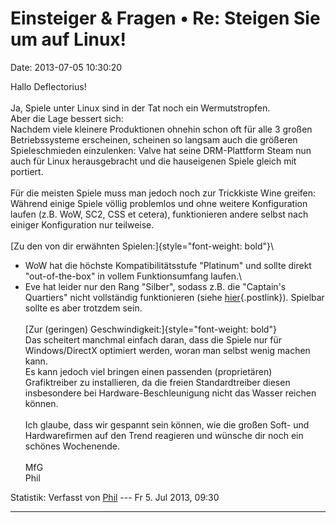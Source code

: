 Einsteiger & Fragen • Re: Steigen Sie um auf Linux!
===================================================

Date: 2013-07-05 10:30:20

Hallo Deflectorius!\
\
Ja, Spiele unter Linux sind in der Tat noch ein Wermutstropfen.\
Aber die Lage bessert sich:\
Nachdem viele kleinere Produktionen ohnehin schon oft für alle 3 großen
Betriebssysteme erscheinen, scheinen so langsam auch die größeren
Spieleschmieden einzulenken: Valve hat seine DRM-Plattform Steam nun
auch für Linux herausgebracht und die hauseigenen Spiele gleich mit
portiert.\
\
Für die meisten Spiele muss man jedoch noch zur Trickkiste Wine greifen:
Während einige Spiele völlig problemlos und ohne weitere Konfiguration
laufen (z.B. WoW, SC2, CSS et cetera), funktionieren andere selbst nach
einiger Konfiguration nur teilweise.\
\
[Zu den von dir erwähnten Spielen:]{style="font-weight: bold"}\
- WoW hat die höchste Kompatibilitätsstufe \"Platinum\" und sollte
direkt \"out-of-the-box\" in vollem Funktionsumfang laufen.\
- Eve hat leider nur den Rang \"Silber\", sodass z.B. die \"Captain\'s
Quartiers\" nicht vollständig funktionieren (siehe
[hier](http://appdb.winehq.org/objectManager.php?sClass=version&iId=25823){.postlink}).
Spielbar sollte es aber trotzdem sein.\
\
[Zur (geringen) Geschwindigkeit:]{style="font-weight: bold"}\
Das scheitert manchmal einfach daran, dass die Spiele nur für
Windows/DirectX optimiert werden, woran man selbst wenig machen kann.\
Es kann jedoch viel bringen einen passenden (proprietären) Grafiktreiber
zu installieren, da die freien Standardtreiber diesen insbesondere bei
Hardware-Beschleunigung nicht das Wasser reichen können.\
\
Ich glaube, dass wir gespannt sein können, wie die großen Soft- und
Hardwarefirmen auf den Trend reagieren und wünsche dir noch ein schönes
Wochenende.\
\
MfG\
Phil

Statistik: Verfasst von
[Phil](http://forum.suma-ev.de/memberlist.php?mode=viewprofile&u=98) ---
Fr 5. Jul 2013, 09:30

------------------------------------------------------------------------
